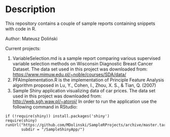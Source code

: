# Description
This repository contains a couple of sample reports containing snippets with code in R. 

Author: Mateusz Doliński

Current projects: 
1.  VariableSelection.md is a sample report comparing various supervised variable selection methods on Wisconsin Diagnostic Breast Cancer Dataset. The data set used in this project was downloaded from: https://www.mimuw.edu.pl/~noble/courses/SDA/data/
2. PFAImplementation.R is the implementation of Principle Feature Analysis algorithm proposed in Lu, Y., Cohen, I., Zhou, X. S., & Tian, Q. (2007)
3. Sample Shiny application visualizing data of car prices. The data set used in this project was downloaded from: http://web.sgh.waw.pl/~atoroj/ In order to run the application use the following command in RStudio:
```{r}
if (!require(shiny)) install.packages('shiny')
require(shiny)
runUrl("https://github.com/MDolinski/SampleRProjects/archive/master.tar.gz",
       subdir = "/SampleShinyApp/")
```
